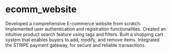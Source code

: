 # ecomm_website
Developed a comprehensive E-commerce website from scratch. Implemented user authentication and registration functionalities. Created an intuitive product search feature using tags and filters. Built a shopping cart system that enables buyers to add, modify, and remove items. Integrated the STRIPE payment gateway, for secure and reliable transactions.
